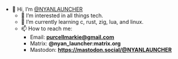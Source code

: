 - 👋 Hi, I’m [@NYANLAUNCHER](https://github.com/NYANLAUNCHER)
  - 👀 I’m interested in all things tech.
  - 🌱 I’m currently learning c, rust, zig, lua, and linux.
  - 📫 How to reach me:
    - Email: **purcellmarkie@gmail.com**
    - Matrix: **@nyan_launcher:matrix.org**
    - Mastodon: **https://mastodon.social/@NYANLAUNCHER**
